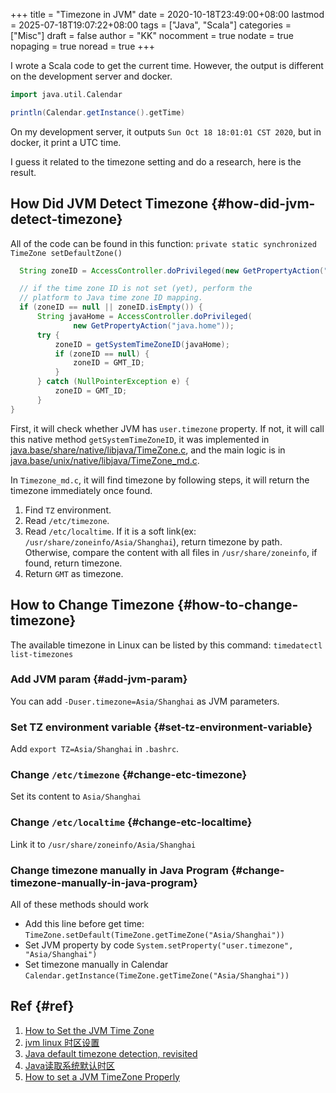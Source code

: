 +++
title = "Timezone in JVM"
date = 2020-10-18T23:49:00+08:00
lastmod = 2025-07-18T19:07:22+08:00
tags = ["Java", "Scala"]
categories = ["Misc"]
draft = false
author = "KK"
nocomment = true
nodate = true
nopaging = true
noread = true
+++

I wrote a Scala code to get the current time. However, the output is different on the development server and docker.

```scala
import java.util.Calendar

println(Calendar.getInstance().getTime)
```

On my development server, it outputs `Sun Oct 18 18:01:01 CST 2020`, but in docker, it print a UTC time.

I guess it related to the timezone setting and do a research, here is the result.


## How Did JVM Detect Timezone {#how-did-jvm-detect-timezone}

All of the code can be found in this function: `private static synchronized TimeZone setDefaultZone()`

```java
  String zoneID = AccessController.doPrivileged(new GetPropertyAction("user.timezone"));

  // if the time zone ID is not set (yet), perform the
  // platform to Java time zone ID mapping.
  if (zoneID == null || zoneID.isEmpty()) {
      String javaHome = AccessController.doPrivileged(
              new GetPropertyAction("java.home"));
      try {
          zoneID = getSystemTimeZoneID(javaHome);
          if (zoneID == null) {
              zoneID = GMT_ID;
          }
      } catch (NullPointerException e) {
          zoneID = GMT_ID;
      }
}
```

First, it will check whether JVM has `user.timezone` property. If not, it will call this native method `getSystemTimeZoneID`, it was implemented in [java.base/share/native/libjava/TimeZone.c](https://github.com/AdoptOpenJDK/openjdk-jdk9u-backup-03-sep-2018/blob/master/jdk/src/java.base/share/native/libjava/TimeZone.c), and the main logic is in [java.base/unix/native/libjava/TimeZone_md.c](https://github.com/AdoptOpenJDK/openjdk-jdk9u-backup-03-sep-2018/blob/17007f6a09f553801fd424d3c71382717975f66d/jdk/src/java.base/unix/native/libjava/TimeZone_md.c).

In `Timezone_md.c`, it will find timezone by following steps, it will return the timezone immediately once found.

1.  Find `TZ` environment.
2.  Read `/etc/timezone`.
3.  Read `/etc/localtime`. If it is a soft link(ex: `/usr/share/zoneinfo/Asia/Shanghai`), return timezone by path. Otherwise, compare the content with all files in `/usr/share/zoneinfo`, if found, return timezone.
4.  Return `GMT` as timezone.


## How to Change Timezone {#how-to-change-timezone}

The available timezone in Linux can be listed by this command: `timedatectl list-timezones`


### Add JVM param {#add-jvm-param}

You can add `-Duser.timezone=Asia/Shanghai` as JVM parameters.


### Set TZ environment variable {#set-tz-environment-variable}

Add `export TZ=Asia/Shanghai` in `.bashrc`.


### Change `/etc/timezone` {#change-etc-timezone}

Set its content to `Asia/Shanghai`


### Change `/etc/localtime` {#change-etc-localtime}

Link it to `/usr/share/zoneinfo/Asia/Shanghai`


### Change timezone manually in Java Program {#change-timezone-manually-in-java-program}

All of these methods should work

-   Add this line before get time: `TimeZone.setDefault(TimeZone.getTimeZone("Asia/Shanghai"))`
-   Set JVM property by code `System.setProperty("user.timezone", "Asia/Shanghai")`
-   Set timezone manually in Calendar `Calendar.getInstance(TimeZone.getTimeZone("Asia/Shanghai"))`


## Ref {#ref}

1.  [How to Set the JVM Time Zone](https://www.baeldung.com/java-jvm-time-zone)
2.  [jvm linux 时区设置](https://cloud.tencent.com/developer/article/1175487)
3.  [Java default timezone detection, revisited](http://kaiwangchen.github.io/2018/09/30/java-timezone-revisited.html)
4.  [Java读取系统默认时区](https://www.cnblogs.com/darange/p/9368245.html)
5.  [How to set a JVM TimeZone Properly](https://stackoverflow.com/questions/2493749/how-to-set-a-jvm-timezone-properly/64415095#64415095)
